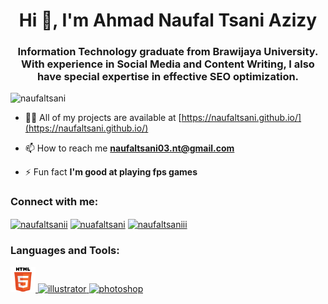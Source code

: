 <h1 align="center">Hi 👋, I'm Ahmad Naufal Tsani Azizy</h1>
<h3 align="center">Information Technology graduate from Brawijaya University. With experience in Social Media and Content Writing, I also have special expertise in effective SEO optimization.</h3>

<p align="left"> <img src="https://komarev.com/ghpvc/?username=naufaltsani&label=Profile%20views&color=b40e0e&style=flat" alt="naufaltsani" /> </p>

- 👨‍💻 All of my projects are available at [https://naufaltsani.github.io/](https://naufaltsani.github.io/)

- 📫 How to reach me **naufaltsani03.nt@gmail.com**

- ⚡ Fun fact **I'm good at playing fps games**

<h3 align="left">Connect with me:</h3>
<p align="left">
<a href="https://twitter.com/naufaltsanii" target="blank"><img align="center" src="https://raw.githubusercontent.com/rahuldkjain/github-profile-readme-generator/master/src/images/icons/Social/twitter.svg" alt="naufaltsanii" height="30" width="40" /></a>
<a href="https://linkedin.com/in/nuafaltsani" target="blank"><img align="center" src="https://raw.githubusercontent.com/rahuldkjain/github-profile-readme-generator/master/src/images/icons/Social/linked-in-alt.svg" alt="nuafaltsani" height="30" width="40" /></a>
<a href="https://instagram.com/naufaltsaniii" target="blank"><img align="center" src="https://raw.githubusercontent.com/rahuldkjain/github-profile-readme-generator/master/src/images/icons/Social/instagram.svg" alt="naufaltsaniii" height="30" width="40" /></a>
</p>

<h3 align="left">Languages and Tools:</h3>
<p align="left"> <a href="https://www.w3.org/html/" target="_blank" rel="noreferrer"> <img src="https://raw.githubusercontent.com/devicons/devicon/master/icons/html5/html5-original-wordmark.svg" alt="html5" width="40" height="40"/> </a> <a href="https://www.adobe.com/in/products/illustrator.html" target="_blank" rel="noreferrer"> <img src="https://www.vectorlogo.zone/logos/adobe_illustrator/adobe_illustrator-icon.svg" alt="illustrator" width="40" height="40"/> </a> <a href="https://www.photoshop.com/en" target="_blank" rel="noreferrer"> <img src="https://upload.wikimedia.org/wikipedia/commons/thumb/a/af/Adobe_Photoshop_CC_icon.svg/1051px-Adobe_Photoshop_CC_icon.svg.png" alt="photoshop" width="40" height="40"/> </a> </p>
